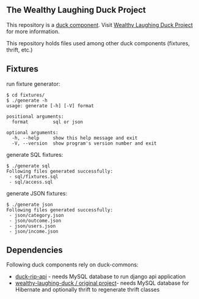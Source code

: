 The Wealthy Laughing Duck Project
---------------------------------

This repository is a [duck component](https://github.com/wealthy-laughing-duck).
Visit [Wealthy Laughing Duck Project](http://wealthy-laughing-duck.github.io/) for more information.

This repository holds files used among other duck components (fixtures, thrift, etc.)

Fixtures
--------

run fixture generator:

    $ cd fixtures/
    $ ./generate -h
    usage: generate [-h] [-V] format

    positional arguments:
      format         sql or json

    optional arguments:
      -h, --help     show this help message and exit
      -V, --version  show program's version number and exit

generate SQL fixtures:

    $ ./generate sql
    Following files generated successfully:
     - sql/fixtures.sql
     - sql/access.sql

generate JSON fixtures:

    $ ./generate json
    Following files generated successfully:
     - json/category.json
     - json/outcome.json
     - json/users.json
     - json/income.json

Dependencies
------------

Following duck components rely on duck-commons:

 * [duck-rip-api](https://github.com/wealthy-laughing-duck/duck-api-rip) - needs MySQL database to run django api application
 * [wealthy-laughing-duck / original project](https://github.com/wealthy-laughing-duck/wealthy-laughing-duck)- needs MySQL database for Hibernate and optionally thrift to regenerate thrift classes

